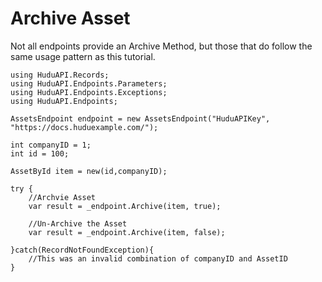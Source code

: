 # Archive Asset
Not all endpoints provide an Archive Method, but those that do follow the same usage pattern as this tutorial.


    using HuduAPI.Records;
    using HuduAPI.Endpoints.Parameters;
    using HuduAPI.Endpoints.Exceptions;
    using HuduAPI.Endpoints;

    AssetsEndpoint endpoint = new AssetsEndpoint("HuduAPIKey", "https://docs.huduexample.com/");

    int companyID = 1;
    int id = 100;

    AssetById item = new(id,companyID);

    try {
        //Archvie Asset
        var result = _endpoint.Archive(item, true);

        //Un-Archive the Asset
        var result = _endpoint.Archive(item, false);

    }catch(RecordNotFoundException){
        //This was an invalid combination of companyID and AssetID
    }